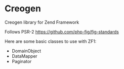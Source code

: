 Creogen
=======

Creogen library for Zend Framework

Follows PSR-2 <https://github.com/php-fig/fig-standards>

Here are some basic classes to use with ZF1:

* DomainObject
* DataMapper
* Paginator